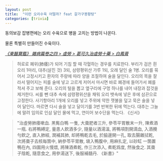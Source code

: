 ```yaml
---
layout: post
title:  "이런 오리수육 어떨까? feat 갈가구봉황탕"
categories: [trivia]
---
```


동의보감 잡병편에는 오리 수육으로 병을 고치는 방법이 나온다.

물론 특별히 만들어진 수육이다.

_[《東醫寶鑑》 雜病篇卷之四 > 虛勞 > 葛可久治虛勞十藥 > 白鳳膏](https://mediclassics.kr/books/8/volume/12#content_1029)_

> 허로로 폐위(肺痿)가 되어 기침 할 때 각혈하는 경우를 치료한다. 부리가 검은 흰 오리 1마리, 대추(살진 것) 3되, 삼령평위산 가루 1되, 오래 달인 술 1병. 오리를 묶어서 고정시키고 환자의 주량에 따라 양을 조절하여 술을 달인다. 오리의 목을 잘라서 떨어지는 피를 술에 넣고 고르게 저어서 마시면 바로 폐경에 들어가서 폐를 적셔 주고 보해 준다. 오리의 털을 뽑고 옆구리에 구멍 하나를 내어 내장과 잡것을 제거한다. 씨를 뺀 대추 속에 삼령평위산을 채워 오리 뱃속에 넣은 후에 삼끈으로 고정한다. 사기항아리 1개에 오리를 넣고 주위에 약한 잿불을 덮고 묵은 술을 넣어 달인다. 마르면 다시 술을 넣고 달이기를 3번 반복한 뒤에 먹는다. 대추는 그늘에 말려 임의로 인삼 달인 물에 먹고, 연이어 보수단을 먹는다. 《신서》

> "治虛勞肺痿嗽血. 黑觜白鴨 一隻, 大棗肥者三升, 參苓平胃散末一升, 陳煮酒一甁. 右將鴨縛定, 量患人飮酒多少, 隨量以酒湯溫, 將鴨項割開滴血, 入酒攪勻飮之, 直入肺經, 潤補其肺, 却將鴨乾去毛, 於脇邊開一孔, 取去腸雜拭乾, 次將棗子去核每箇中, 納參苓平胃散, 塡入鴨腹中, 用麻扎定, 以砂缸 一箇置鴨在內, 四圍用火慢煨, 將陳酒煮乾, 作三次添入, 煮乾爲度, 然後食之. 其棗子陰乾, 隨意食之, 用參湯送下, 後服補髓丹. 《新書》"
